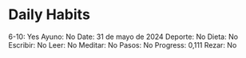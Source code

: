 # Daily Habits

6-10: Yes
Ayuno: No
Date: 31 de mayo de 2024
Deporte: No
Dieta: No
Escribir: No
Leer: No
Meditar: No
Pasos: No
Progress: 0,111
Rezar: No